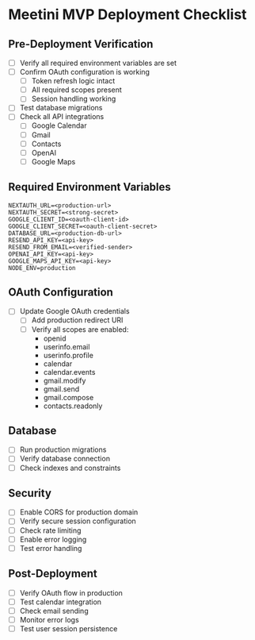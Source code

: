 # Meetini MVP Deployment Checklist

## Pre-Deployment Verification
- [ ] Verify all required environment variables are set
- [ ] Confirm OAuth configuration is working
  - [ ] Token refresh logic intact
  - [ ] All required scopes present
  - [ ] Session handling working
- [ ] Test database migrations
- [ ] Check all API integrations
  - [ ] Google Calendar
  - [ ] Gmail
  - [ ] Contacts
  - [ ] OpenAI
  - [ ] Google Maps

## Required Environment Variables
```
NEXTAUTH_URL=<production-url>
NEXTAUTH_SECRET=<strong-secret>
GOOGLE_CLIENT_ID=<oauth-client-id>
GOOGLE_CLIENT_SECRET=<oauth-client-secret>
DATABASE_URL=<production-db-url>
RESEND_API_KEY=<api-key>
RESEND_FROM_EMAIL=<verified-sender>
OPENAI_API_KEY=<api-key>
GOOGLE_MAPS_API_KEY=<api-key>
NODE_ENV=production
```

## OAuth Configuration
- [ ] Update Google OAuth credentials
  - [ ] Add production redirect URI
  - [ ] Verify all scopes are enabled:
    - openid
    - userinfo.email
    - userinfo.profile
    - calendar
    - calendar.events
    - gmail.modify
    - gmail.send
    - gmail.compose
    - contacts.readonly

## Database
- [ ] Run production migrations
- [ ] Verify database connection
- [ ] Check indexes and constraints

## Security
- [ ] Enable CORS for production domain
- [ ] Verify secure session configuration
- [ ] Check rate limiting
- [ ] Enable error logging
- [ ] Test error handling

## Post-Deployment
- [ ] Verify OAuth flow in production
- [ ] Test calendar integration
- [ ] Check email sending
- [ ] Monitor error logs
- [ ] Test user session persistence
